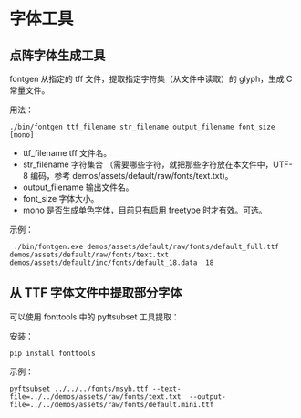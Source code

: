 # 字体工具

## 点阵字体生成工具

fontgen 从指定的 tff 文件，提取指定字符集（从文件中读取）的 glyph，生成 C 常量文件。

用法：

```
./bin/fontgen ttf_filename str_filename output_filename font_size [mono]
```

* ttf\_filename tff 文件名。
* str\_filename 字符集合 （需要哪些字符，就把那些字符放在本文件中，UTF-8 编码，参考 demos/assets/default/raw/fonts/text.txt)。
* output\_filename 输出文件名。
* font\_size 字体大小。
* mono 是否生成单色字体，目前只有启用 freetype 时才有效。可选。

示例：

```
 ./bin/fontgen.exe demos/assets/default/raw/fonts/default_full.ttf  demos/assets/default/raw/fonts/text.txt demos/assets/default/inc/fonts/default_18.data  18
```

## 从 TTF 字体文件中提取部分字体

可以使用 fonttools 中的 pyftsubset 工具提取：

安装：
```
pip install fonttools
```

示例：

```
pyftsubset ../../../fonts/msyh.ttf --text-file=../../demos/assets/raw/fonts/text.txt  --output-file=../../demos/assets/raw/fonts/default.mini.ttf
```
